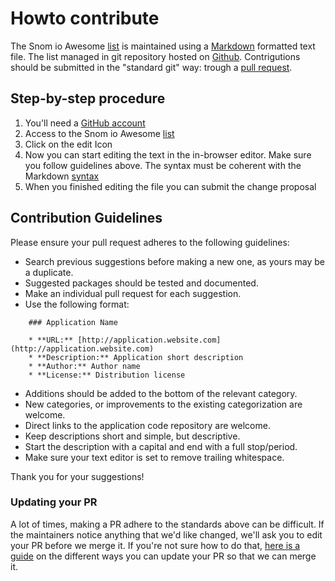 # Howto contribute

The Snom io Awesome [list](list.md) is maintained using a [Markdown](https://en.wikipedia.org/wiki/Markdown) formatted text file.
The list managed in git repository hosted on [Github](https://github.com/Snomio/Documentation/tree/master/docs/awesome/list.md).
Contrigutions should be submitted in the "standard git" way: trough a [pull request](https://help.github.com/articles/using-pull-requests/).

## Step-by-step procedure

1. You'll need a [GitHub account](https://github.com/join)
1. Access to the Snom io Awesome [list](https://github.com/Snomio/Documentation/tree/master/docs/awesome/list.md)
1. Click on the edit Icon
1. Now you can start editing the text in the in-browser editor. Make sure you follow guidelines above. The syntax must be coherent with the Markdown [syntax](daringfireball.net/projects/markdown/)
1. When you finished editing the file you can submit the change proposal

## Contribution Guidelines

Please ensure your pull request adheres to the following guidelines:

- Search previous suggestions before making a new one, as yours may be a duplicate.
- Suggested packages should be tested and documented.
- Make an individual pull request for each suggestion.
- Use the following format:

```    
    ### Application Name
    
    * **URL:** [http://application.website.com](http://application.website.com)
    * **Description:** Application short description
    * **Author:** Author name
    * **License:** Distribution license
```

- Additions should be added to the bottom of the relevant category.
- New categories, or improvements to the existing categorization are welcome.
- Direct links to the application code repository are welcome.
- Keep descriptions short and simple, but descriptive.
- Start the description with a capital and end with a full stop/period.
- Make sure your text editor is set to remove trailing whitespace.

Thank you for your suggestions!

### Updating your PR

A lot of times, making a PR adhere to the standards above can be difficult.
If the maintainers notice anything that we'd like changed, we'll ask you to edit your PR before we merge it.
If you're not sure how to do that, [here is a guide](https://github.com/RichardLitt/docs/blob/master/amending-a-commit-guide.md) on the different ways you can update your PR so that we can merge it.
